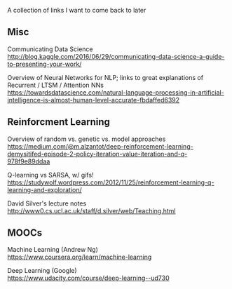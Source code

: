 A collection of links I want to come back to later

## Misc 
Communicating Data Science  
http://blog.kaggle.com/2016/06/29/communicating-data-science-a-guide-to-presenting-your-work/

Overview of Neural Networks for NLP; links to great explanations of Recurrent / LTSM / Attention NNs  
https://towardsdatascience.com/natural-language-processing-in-artificial-intelligence-is-almost-human-level-accurate-fbdaffed6392

## Reinforcment Learning
Overview of random vs. genetic vs. model approaches  
https://medium.com/@m.alzantot/deep-reinforcement-learning-demysitifed-episode-2-policy-iteration-value-iteration-and-q-978f9e89ddaa

Q-learning vs SARSA, w/ gifs!  
https://studywolf.wordpress.com/2012/11/25/reinforcement-learning-q-learning-and-exploration/

David Silver's lecture notes  
http://www0.cs.ucl.ac.uk/staff/d.silver/web/Teaching.html


## MOOCs
Machine Learning (Andrew Ng)  
https://www.coursera.org/learn/machine-learning

Deep Learning (Google)  
https://www.udacity.com/course/deep-learning--ud730

